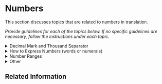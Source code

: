 # Numbers

This section discusses topics that are related to numbers in translation.

*Provide guidelines for each of the topics below. If no specific guidelines are necessary, follow the instructions under each topic.*

<details>
  <summary>Decimal Mark and Thousand Separator</summary>
  <p></p>
  <p><i>Example: Use a period and a comma as the decimal mark and thousand separator, repsectively.
  <li>123.45</li>
  <li>12,345</li>
  </p>
  <p>If no guidelines are necessary, leave the following fallback text:</i></p>
  <p>Follow the standard guidelines in the references provided in [General References](/template/general_references.md).
  </p>
</details>
<details>
  <summary>How to Express Numbers (words or numerals)</summary>
  <p></p>
  <p><i>Provide guidelines if there are different ways of expressing a number depending on the circumstance. The following are examples for English:
  <li>As a general rule, spell out numbers one through nine, but use numerals for 10 and higher</li>
  <li>Use only numerals when you want to draw the attention to the number.</li>
    <ul>
      <li>The company has 27 subsidiaries worldwide – 7 in North America, 11 in Europe, and 9 in Asia.</li>
    </ul>
  </li>
  <li>Use only the spelled-out number in fixed phrases such as “third party”.</li>
    <ul>
      <li>first name, third-party company, third person [grammar], first-language proficiency, first [adverb], the twenty-first century</li>
    </ul>
  </li>
  <p></p>
  <p>If no specific guidelines are necessary, leave the following fallback statement:</i></p>
  <p>Follow the standard guidelines in the references provided in [General References](/template/general_references.md).
  </p>
</details>
<details>
  <summary>Number Ranges</summary>
  <p></p>
  <p><i>Provide guidelines on how to express a range of numbers. The following are examples for English:
    <li>Use an en dash (–) for number ranges.</li>
  <ul>
  <li>The page has 50,000–150,000 views per day.</li>
  <li>Exception: From 2013 to 2015, the sales revenue increased considerably.</li>
  </ul>
  <p></p>
  <p>If no specific guidelines are necessary, leave the following fallback statement:</i></p>
  <p>Follow the standard guidelines in the references provided in [General References](/template/general_references.md).
  </p>
</details>
<details>
  <summary>Other</summary>
  <p></p>
  <p><i>Add any other topics if relevant. If none, delete this entire topic.</i></p>
</details>

## Related Information 
